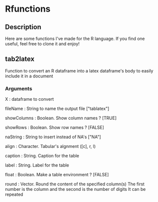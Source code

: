 # Rfunctions

## Description
             
Here are some functions I've made for the R language. If you find one useful,
feel free to clone it and enjoy!


## tab2latex

Function to convert an R dataframe into a latex dataframe's body to easily 
include it in a document

### Arguments

X : dataframe to convert

fileName : String to name the output file ["tablatex"]

showColumns : Boolean. Show column names ? [TRUE]

showRows : Boolean. Show row names ? [FALSE]

naString : String to insert instead of NA's ["NA"]

align : Character. Tabular's algnment ([c], r, l)

caption : String. Caption for the table

label : String. Label for the table

float : Boolean. Make a table environment ? [FALSE]

round : Vector. Round the content of the specified column(s)
        The first number is the column and the second is the number of digits
        It can be repeated
